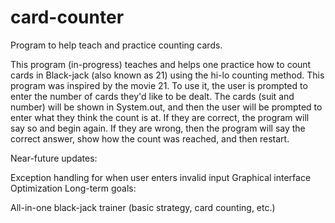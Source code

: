 # card-counter
Program to help teach and practice counting cards.

This program (in-progress) teaches and helps one practice how to count cards in Black-jack (also known as 21) using the hi-lo counting method. This program was inspired by the movie 21. To use it, the user is prompted to enter the number of cards they'd like to be dealt. The cards (suit and number) will be shown in System.out, and then the user will be prompted to enter what they think the count is at. If they are correct, the program will say so and begin again. If they are wrong, then the program will say the correct answer, show how the count was reached, and then restart.

Near-future updates:

Exception handling for when user enters invalid input
Graphical interface
Optimization
Long-term goals:

All-in-one black-jack trainer (basic strategy, card counting, etc.)
